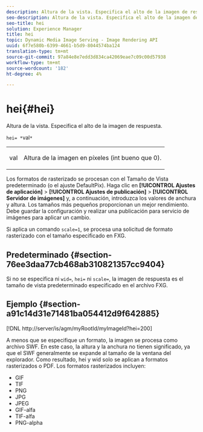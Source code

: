 ```yaml
---
description: Altura de la vista. Especifica el alto de la imagen de respuesta.
seo-description: Altura de la vista. Especifica el alto de la imagen de respuesta.
seo-title: hei
solution: Experience Manager
title: hei
topic: Dynamic Media Image Serving - Image Rendering API
uuid: 6f7e580b-6399-4661-b5d9-8044574ba124
translation-type: tm+mt
source-git-commit: 97a84e8e7edd3d834ca42069eae7c09c00d57938
workflow-type: tm+mt
source-wordcount: '182'
ht-degree: 4%

---
```



# hei{#hei}

Altura de la vista. Especifica el alto de la imagen de respuesta.

`hei= *`val`*`

<table id="simpletable_627E67D201744588815325F3C55F76A5"> 
 <tr class="strow"> 
  <td class="stentry"> <p><span class="codeph"> <span class="varname"> val</span></span> </p> </td> 
  <td class="stentry"> <p>Altura de la imagen en píxeles (int bueno que 0). </p></td> 
 </tr> 
</table>

Los formatos de rasterizado se procesan con el Tamaño de Vista predeterminado (o el ajuste DefaultPix). Haga clic en **[!UICONTROL Ajustes de aplicación]** > **[!UICONTROL Ajustes de publicación]** > **[!UICONTROL Servidor de imágenes]** y, a continuación, introduzca los valores de anchura y altura. Los tamaños más pequeños proporcionan un mejor rendimiento. Debe guardar la configuración y realizar una publicación para servicio de imágenes para aplicar un cambio.

Si aplica un comando `scale=1`, se procesa una solicitud de formato rasterizado con el tamaño especificado en FXG.

## Predeterminado {#section-76ee3daa77cb468ab310821357cc9404}

Si no se especifica ni `wid=`, `hei=` ni `scale=`, la imagen de respuesta es el tamaño de vista predeterminado especificado en el archivo FXG.

## Ejemplo {#section-a91c14d31e71481ba054412d9f642885}

[!DNL http://server/is/agm/myRootId/myImageId?hei=200]

A menos que se especifique un formato, la imagen se procesa como archivo SWF. En este caso, la altura y la anchura no tienen significado, ya que el SWF generalmente se expande al tamaño de la ventana del explorador. Como resultado, hei y wid solo se aplican a formatos rasterizados o PDF. Los formatos rasterizados incluyen:

* GIF
* TIF
* PNG
* JPG
* JPEG
* GIF-alfa
* TIF-alfa
* PNG-alpha

